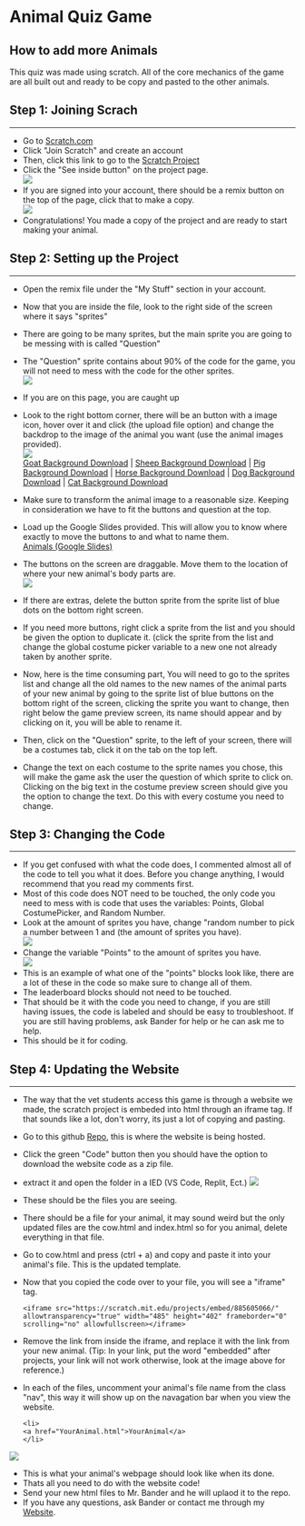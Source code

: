 # Animal Quiz Game

## How to add more Animals
This quiz was made using scratch. All of the core mechanics of the game are all built out and ready to be copy and pasted to the other animals.


## Step 1: Joining Scrach <br>
---
- Go to <a href="https://scratch.mit.edu">Scratch.com</a>
- Click "Join Scratch" and create an account
- Then, click this link to go to the [Scratch Project](https://scratch.mit.edu/projects/885605066)
- Click the "See inside button" on the project page.<br>
![ ](ImagesforMarkdown/seeinside.png)
- If you are signed into your account, there should be a remix button on the top of the page, click that to make a copy.<br>
![ ](ImagesforMarkdown/remix.png)
- Congratulations! You made a copy of the project and are ready to start making your animal.

  
## Step 2: Setting up the Project <br>
---
- Open the remix file under the "My Stuff" section in your account.
- Now that you are inside the file, look to the right side of the screen where it says "sprites"
- There are going to be many sprites, but the main sprite you are going to be messing with is called "Question"
- The "Question" sprite contains about 90% of the code for the game, you will not need to mess with the code for the other sprites. <br>
![ ](ImagesforMarkdown/mainpage.png)

- If you are on this page, you are caught up
- Look to the right bottom corner, there will be an button with a image icon, hover over it and click (the upload file option) and change the backdrop to the image of the animal you want (use the animal images provided). <br>
![ ](ImagesforMarkdown/uploadimage.PNG) <br>
  <a href="ImagesforMarkdown/goat.PNG" download>Goat Background Download</a> | <a href="ImagesforMarkdown/sheep.PNG" download>Sheep Background Download</a> | <a href="ImagesforMarkdown/pig.PNG" download>Pig Background Download</a> | <a href="ImagesforMarkdown/Horse.png" download>Horse Background Download</a> | <a href="ImagesforMarkdown/dog.png" download>Dog Background Download</a> | <a href="ImagesforMarkdown/cat.png" download>Cat Background Download</a>
- Make sure to transform the animal image to a reasonable size. Keeping in consideration we have to fit the buttons and question at the top.
- Load up the Google Slides provided. This will allow you to know where exactly to move the buttons to and what to name them. <br>
  [Animals (Google Slides)](https://docs.google.com/presentation/d/1W9TLpBbRJW16OxwPiJRk59h7bLMFIbT_2sgsnoBHBMQ/edit?usp=sharing)
- The buttons on the screen are draggable. Move them to the location of where your new animal's body parts are.<br>
![ ](ImagesforMarkdown/movebutton.png)
- If there are extras, delete the button sprite from the sprite list of blue dots on the bottom right screen.
- If you need more buttons, right click a sprite from the list and you should be given the option to duplicate it. (click the sprite from the list and change the global costume picker variable to a new one not already taken by another sprite.
- Now, here is the time consuming part, You will need to go to the sprites list and change all the old names to the new names of the animal parts of your new animal by going to the sprite list of blue buttons on the bottom right of the screen, clicking the sprite you want to change, then right below the game preview screen, its name should appear and by clicking on it, you will be able to rename it.
- Then, click on the "Question" sprite, to the left of your screen, there will be a costumes tab, click it on the tab on the top left.
- Change the text on each costume to the sprite names you chose, this will make the game ask the user the question of which sprite to click on. Clicking on the big text in the costume preview screen should give you the option to change the text. Do this with every costume you need to change.


## Step 3: Changing the Code <br>
---
- If you get confused with what the code does, I commented almost all of the code to tell you what it does. Before you change anything, I would recommend that you read my comments first.
- Most of this code does NOT need to be touched, the only code you need to mess with is code that uses the variables: Points, Global CostumePicker, and Random Number.
- Look at the amount of sprites you have, change "random number to pick a number between 1 and (the amount of sprites you have).<br>
  ![ ](ImagesforMarkdown/random.png)
- Change the variable "Points" to the amount of sprites you have.<br>
  ![ ](ImagesforMarkdown/points.png)
- This is an example of what one of the "points" blocks look like, there are a lot of these in the code so make sure to change all of them.
- The leaderboard blocks should not need to be touched.
- That should be it with the code you need to change, if you are still having issues, the code is labeled and should be easy to troubleshoot. If you are still having problems, ask Bander for help or he can ask me to help.
- This should be it for coding.


## Step 4: Updating the Website <br>
---
- The way that the vet students access this game is through a website we made, the scratch project is embeded into html through an iframe tag. If that sounds like a lot, don't worry, its just a lot of copying and pasting.
- Go to this github [Repo](https://github.com/SICTCCS/AnimalQuiz), this is where the website is being hosted.
- Click the green "Code" button then you should have the option to download the website code as a zip file.
- extract it and open the folder in a IED (VS Code, Replit, Ect.)
![ ](ImagesforMarkdown/codeimg.png)

- These should be the files you are seeing.
- There should be a file for your animal, it may sound weird but the only updated files are the cow.html and index.html so for you animal, delete everything in that file.
- Go to cow.html and press (ctrl + a) and copy and paste it into your animal's file. This is the updated template.
- Now that you copied the code over to your file, you will see a "iframe" tag.
  ```
  <iframe src="https://scratch.mit.edu/projects/embed/885605066/" allowtransparency="true" width="485" height="402" frameborder="0" scrolling="no" allowfullscreen></iframe>
  ```
- Remove the link from inside the iframe, and replace it with the link from your new animal. (Tip: In your link, put the word "embedded" after projects, your link will not work otherwise, look at the image above for reference.)
- In each of the files, uncomment your animal's file name from the class "nav", this way it will show up on the navagation bar when you view the website.
  ```
  <li>
  <a href="YourAnimal.html">YourAnimal</a>
  </li>
  ```
![ ](ImagesforMarkdown/cow.png)
- This is what your animal's webpage should look like when its done.
- Thats all you need to do with the website code!
- Send your new html files to Mr. Bander and he will uplaod it to the repo.
- If you have any questions, ask Bander or contact me through my [Website](https://andrewscheller2006.github.io/Portfolio/contact.html).
